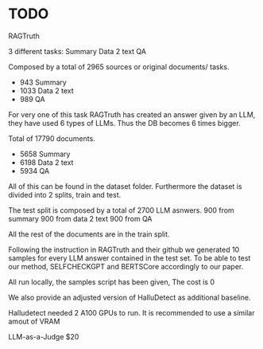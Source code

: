 # TODO

RAGTruth

3 different tasks:
Summary
Data 2 text
QA

Composed by a total of 2965 sources or original documents/ tasks.

- 943 Summary
- 1033 Data 2 text
- 989 QA

For very one of this task RAGTruth has created an answer given by an LLM, they have used 6 types of LLMs.
Thus the DB becomes 6 times bigger.

Total of 17790 documents.

- 5658 Summary
- 6198 Data 2 text
- 5934 QA

All of this can be found in the dataset folder.
Furthermore the dataset is divided into 2 splits, train and test.

The test split is composed by a total of 2700 LLM asnwers.
900 from summary
900 from data 2 text
900 from QA

All the rest of the documents are in the train split.

Following the instruction in RAGTruth and their github we generated 10 samples for every LLM answer contained in the test set. To be able to test our method, SELFCHECKGPT and BERTSCore accordingly to our paper.

All run locally, the samples script has been given, The cost is 0

We also provide an adjusted version of HalluDetect as additional baseline.

Halludetect needed 2 A100 GPUs to run. It is recommended to use a similar amout of VRAM

LLM-as-a-Judge $20
